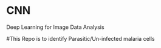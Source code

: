# CNN
Deep Learning for Image Data Analysis

#This Repo is to identify Parasitic/Un-infected malaria cells 
